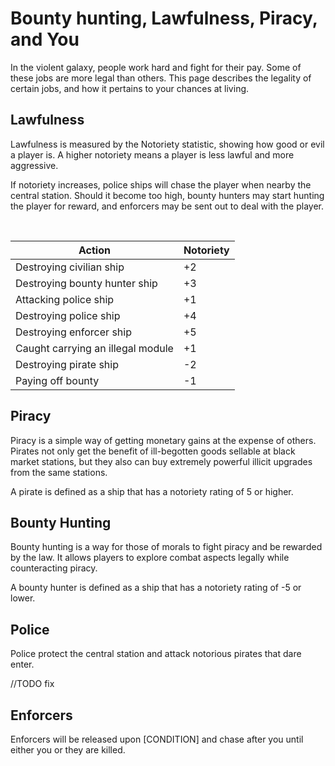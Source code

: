 # Bounty hunting, Lawfulness, Piracy, and You

In the violent galaxy, people work hard and fight for their pay. Some of these jobs are more legal than others. This page describes the legality of certain jobs, and how it pertains to your chances at living. 

## Lawfulness

Lawfulness is measured by the Notoriety statistic, showing how good or evil a player is. A higher notoriety means a player is less lawful and more aggressive.

If notoriety increases, police ships will chase the player when nearby the central station. Should it become too high, bounty hunters may start hunting the player for reward, and enforcers may be sent out to deal with the player.

&nbsp; 

| Action | Notoriety |
|-----------------------------------|-----------|
| Destroying civilian ship | +2 |
| Destroying bounty hunter ship | +3 |
| Attacking police ship | +1 |
| Destroying police ship | +4 |
| Destroying enforcer ship | +5 |
| Caught carrying an illegal module | +1 |
| Destroying pirate ship | -2 |
| Paying off bounty | -1 |

## Piracy

Piracy is a simple way of getting monetary gains at the expense of others. Pirates not only get the benefit of ill-begotten goods sellable at black market stations, but they also can buy extremely powerful illicit upgrades from the same stations.

A pirate is defined as a ship that has a notoriety rating of 5 or higher. 

## Bounty Hunting

Bounty hunting is a way for those of morals to fight piracy and be rewarded by the law. It allows players to explore combat aspects legally while counteracting piracy.

A bounty hunter is defined as a ship that has a notoriety rating of -5 or lower.

## Police

Police protect the central station and attack notorious pirates that dare enter.

//TODO fix

## Enforcers

Enforcers will be released upon [CONDITION] and chase after you until either you or they are killed.
